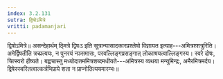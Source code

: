 ```yaml
---
index: 3.2.131
sutra: द्विषोऽमित्रे
vritti: padamanjari
---
```


 द्विषोऽमित्रे॥ असन्देहार्थम् ठ्मित्रे द्विषःऽ इति सूत्रान्यासादकारप्रश्लेषो विज्ञायत इत्याह---अमित्रश्शत्रुरिति। अमेर्द्विषतीति त्रच्प्रत्ययः, न पुनरयं नञ्समासः, परवल्लिङ्गप्रसङ्गात् लोकाश्रयत्वाल्लिङ्गस्य। स्वरे दोषः, चित्स्वरो हीष्यते। बह्वचास्तु मध्योदातममित्रशब्दमधीयते---अमित्रस्य व्यथया मन्युमिन्द्रः, अमैरमित्रमर्दय। द्विषेस्स्वरितत्वात्कर्त्रभिप्राये शता न प्राप्नोतित्ययमारम्भः॥
